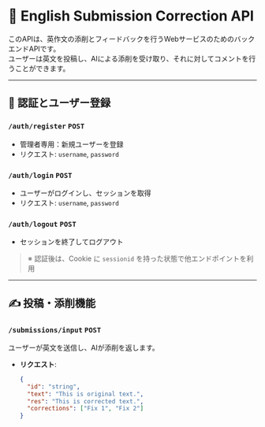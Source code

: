# 📘 English Submission Correction API

このAPIは、英作文の添削とフィードバックを行うWebサービスのためのバックエンドAPIです。  
ユーザーは英文を投稿し、AIによる添削を受け取り、それに対してコメントを行うことができます。

---

## 🔐 認証とユーザー登録

### `/auth/register` `POST`
- 管理者専用：新規ユーザーを登録
- リクエスト: `username`, `password`

### `/auth/login` `POST`
- ユーザーがログインし、セッションを取得
- リクエスト: `username`, `password`

### `/auth/logout` `POST`
- セッションを終了してログアウト

> ※ 認証後は、Cookie に `sessionid` を持った状態で他エンドポイントを利用

---

## ✍️ 投稿・添削機能

### `/submissions/input` `POST`
ユーザーが英文を送信し、AIが添削を返します。

- **リクエスト**:
  ```json
  {
    "id": "string",
    "text": "This is original text.",
    "res": "This is corrected text.",
    "corrections": ["Fix 1", "Fix 2"]
  }
